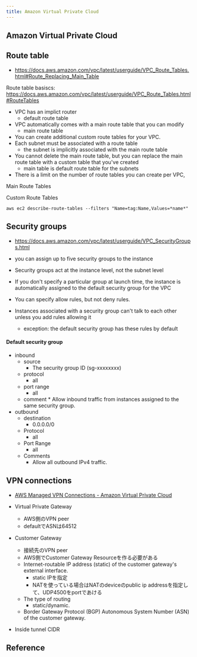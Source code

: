 ```yaml
---
title: Amazon Virtual Private Cloud
---
```


## Amazon Virtual Private Cloud

## Route table
* https://docs.aws.amazon.com/vpc/latest/userguide/VPC_Route_Tables.html#Route_Replacing_Main_Table

Route table basiscs: https://docs.aws.amazon.com/vpc/latest/userguide/VPC_Route_Tables.html#RouteTables

* VPC has an implict router
    * default route table
* VPC automatically comes with a main route table that you can modify
    * main route table
* You can create additional custom route tables for your VPC.
* Each subnet must be associated with a route table
    * the subnet is implicitly associated with the main route table
* You cannot delete the main route table, but you can replace the main route table with a custom table that you've created
    * main table is default route table for the subnets
* There is a limit on the number of route tables you can create per VPC,

Main Route Tables



Custom Route Tables



```
aws ec2 describe-route-tables --filters "Name=tag:Name,Values=*name*"
```

## Security groups
* https://docs.aws.amazon.com/vpc/latest/userguide/VPC_SecurityGroups.html

* you can assign up to five security groups to the instance
* Security groups act at the instance level, not the subnet level
*  If you don't specify a particular group at launch time, the instance is automatically assigned to the default security group for the VPC
* You can specify allow rules, but not deny rules.
* Instances associated with a security group can't talk to each other unless you add rules allowing it 
    * exception: the default security group has these rules by default

#### Default security group

* inbound
    * source
        * The security group ID (sg-xxxxxxxx)
    * protocol
        * all
    * port range
        * all
    * comment
            * Allow inbound traffic from instances assigned to the same security group.
* outbound
    * destination
        * 0.0.0.0/0
    * Protocol
        * all
    * Port Range
        * all
    * Comments
        * Allow all outbound IPv4 traffic.

## VPN connections
* [AWS Managed VPN Connections - Amazon Virtual Private Cloud](https://docs.aws.amazon.com/AmazonVPC/latest/UserGuide/VPC_VPN.html)


* Virtual Private Gateway
    * AWS側のVPN peer
    * defaultでASNは64512
* Customer Gateway
    * 接続先のVPN peer
    * AWS側でCustomer Gateway Resourceを作る必要がある
    * Internet-routable IP address (static) of the customer gateway's external interface.
        * static IPを指定
        * NATを使っている場合はNATのdeviceのpublic ip addressを指定して、UDP4500をportであける
    * The type of routing
        * static/dynamic.
    * Border Gateway Protocol (BGP) Autonomous System Number (ASN) of the customer gateway.
* Inside tunnel CIDR

## Reference


